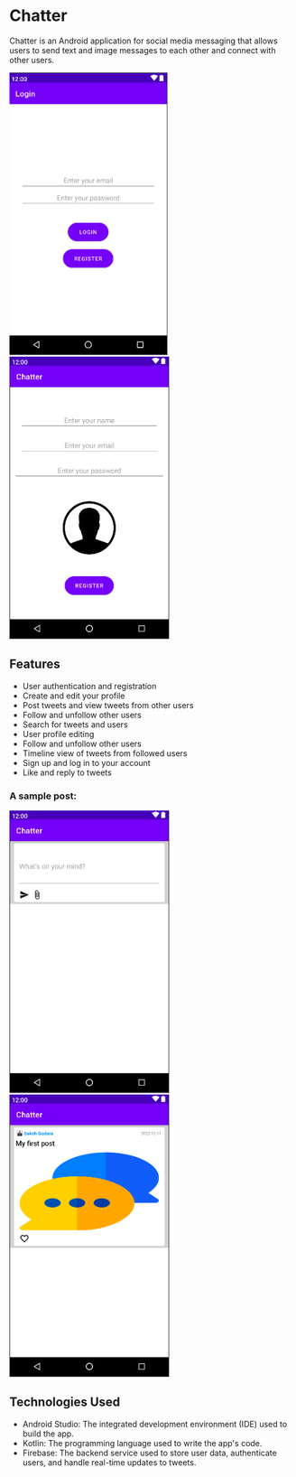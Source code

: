 # Chatter

Chatter is an Android application for social media messaging that allows users to send text and image messages to each other and connect with other users.


<p >
  <img src="https://github.com/dakshgodara2001/Chatter/blob/main/images/Screen%20Shot%202023-03-14%20at%2011.36.36%20PM.png" height=500>
  <img src="https://github.com/dakshgodara2001/Chatter/blob/main/images/Screen%20Shot%202023-03-14%20at%2011.39.12%20PM.png" height=500>
</p>


## Features

- User authentication and registration
- Create and edit your profile
- Post tweets and view tweets from other users
- Follow and unfollow other users
- Search for tweets and users
- User profile editing
- Follow and unfollow other users
- Timeline view of tweets from followed users
- Sign up and log in to your account
- Like and reply to tweets



### A sample post:

<p>
<img src="https://github.com/dakshgodara2001/Chatter/blob/main/images/Screen%20Shot%202023-03-14%20at%2011.39.34%20PM.png" height=500>
  <img src="https://github.com/dakshgodara2001/Chatter/blob/main/images/Screen%20Shot%202023-03-14%20at%2011.43.30%20PM.png" height=500>
</p>

## Technologies Used

- Android Studio: The integrated development environment (IDE) used to build the app.
- Kotlin: The programming language used to write the app's code.
- Firebase: The backend service used to store user data, authenticate users, and handle real-time updates to tweets.

